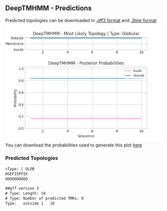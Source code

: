 ## DeepTMHMM - Predictions
Predicted topologies can be downloaded in [.gff3 format](TMRs.gff3) and [.3line format](predicted_topologies.3line)
![picture](plot.png)
You can download the probabilities used to generate this plot [here](Type:_probs.csv)
### Predicted Topologies
```
>Type: | GLOB
HSEFISFPIK
OOOOOOOOOO

```


```
##gff-version 3
# Type: Length: 10
# Type: Number of predicted TMRs: 0
Type:	outside	1	10				

```
